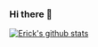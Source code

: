 ### Hi there 👋

[![Erick's github stats](https://github-readme-stats.vercel.app/api?username=ErickSimoes&count_private=true&show_icons=true&include_all_commits=true)](https://github.com/ErickSimoes)

<!--
**ErickSimoes/ErickSimoes** is a ✨ _special_ ✨ repository because its `README.md` (this file) appears on your GitHub profile.

Here are some ideas to get you started:

- 🔭 I’m currently working on ...
- 🌱 I’m currently learning ...
- 👯 I’m looking to collaborate on ...
- 🤔 I’m looking for help with ...
- 💬 Ask me about ...
- 📫 How to reach me: ...
- 😄 Pronouns: ...
- ⚡ Fun fact: ...
-->
